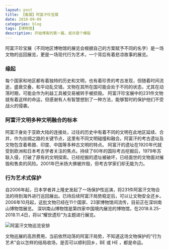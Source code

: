 ```yaml
---
layout: post
title: 【看展】阿富汗珍宝展
date: 2018-09-09
categories: blog
tags: [博物馆]
description: 开始博客的第一篇，或许是个模版
---
```


阿富汗珍宝展（不同地区博物馆的展览会根据自己的方案赋予不同的名字）是一场文物的巡回展览，更是一场现代行为艺术，一个背后有着悲凉故事的展览。

### 缘起
每个国家和地区都有着独特的历史和文明，也有着珍贵的考古发现，但随着时间流逝，盛衰交叠，和平动乱交错。文物在其所在国可能会处于不同的状态，尤其在动荡时期，可能会作为利益工具被交易被转手被损毁。
阿富汗珍宝展中的231件文物就有着这样的命运，但感谢有人有智慧想到了一种方法，能够暂时的保护他们不受战火的侵袭。

### 阿富汗文明多种文明融合的标本
阿富汗身处于亚欧大陆的连接处，过往的历史中有着不同的文明在此地区延续、合并，作为丝绸之路的关键节点，这里有不同文明碰撞和融合。阿富汗的考古遗址及文物包含着希腊、印度、中国等多种古文明的特点。
阿富汗的遗址在1920年代就受到欧洲和日本考古学者关注的焦点。持续了60年的国际考古挖掘后，1979年苏联入侵，打破了原有的文明探索。已经挖掘的遗址被破坏，已经面世的文物面对摧毁和售卖的风险。2001年巴米扬大佛被炸毁，但考古学家们却无能为力。

### 行为艺术式保护
自2006年起，日本学者井上隆史发起了一场保护性巡演，将231件阿富汗文物合法的待到海外进行巡回展出。已待后续阿富汗局势稳定后，可以让文物安全还乡。2006年10月起，这批文物已经在11个国家、23家博物馆间流传，目前正在深圳南山博物馆展览。
深圳南山博物馆是第四家中国境内展览的博物馆，在2018.8.25-2018.11.4日，将以“耀世遗珍”为主题进行展览。

![阿富汗文物巡览安排](https://upload-images.jianshu.io/upload_images/294948-e5f93954584ef9b7.JPG?imageMogr2/auto-orient/strip%7CimageView2/2/w/1240)

文物巡展的高昂费用，当前依然动荡的阿富汗局势，不知道这场文物保护的“行为艺术”会以怎样的结局收场，是否可以顺利回乡，BE 或 HE ，都是命运。

